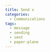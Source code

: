 ```yaml
---
title: Send x
categories:
  - Communications
tags:
  - message
  - sending
  - sent
  - paper-plane
---
```

